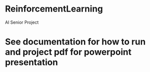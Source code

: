 # ReinforcementLearning
AI Senior Project


# See documentation for how to run and project pdf for powerpoint presentation
